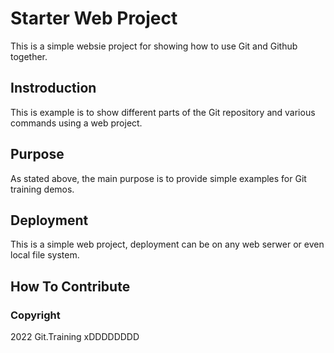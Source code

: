 # Starter Web Project

This is a simple websie project for showing how to use Git and Github together.

## Instroduction

This is example is to show different parts of the Git repository and various commands using a web project.

## Purpose

As stated above, the main purpose is to provide simple examples for Git training demos.

## Deployment

This is a simple web project, deployment can be on any web serwer or even local file system.

## How To Contribute

### Copyright

2022 Git.Training
xDDDDDDDD